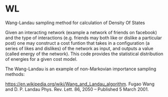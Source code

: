 # WL
Wang-Landau sampling method for calculation of Density Of States

Given an interacting network (example a network of friends on facebook) and the type of interactions 
(e.g. friends may both like or dislike a particular post) one may construct a cost funtion that
takes in a configuration (a series of likes and dislikes) of the network as input, and outputs a value 
(called energy of the network). This code provides the statistical distribution of energies for a given 
cost model. 

The Wang-Landau is an example of non-Markovian importance sampling methods: 

https://en.wikipedia.org/wiki/Wang_and_Landau_algorithm.
Fugao Wang and D. P. Landau Phys. Rev. Lett. 86, 2050 – Published 5 March 2001.


